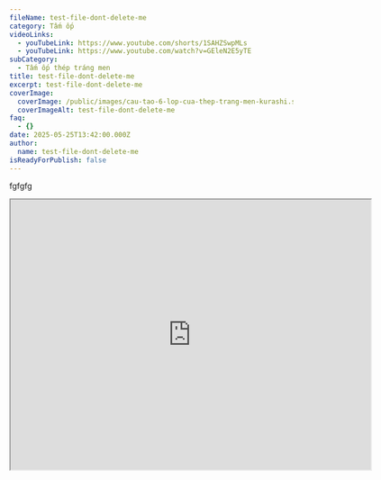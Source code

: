 ```yaml
---
fileName: test-file-dont-delete-me
category: Tấm ốp
videoLinks:
  - youTubeLink: https://www.youtube.com/shorts/1SAHZSwpMLs
  - youTubeLink: https://www.youtube.com/watch?v=GEleN2E5yTE
subCategory:
  - Tấm ốp thép tráng men
title: test-file-dont-delete-me
excerpt: test-file-dont-delete-me
coverImage:
  coverImage: /public/images/cau-tao-6-lop-cua-thep-trang-men-kurashi.svg
  coverImageAlt: test-file-dont-delete-me
faq:
  - {}
date: 2025-05-25T13:42:00.000Z
author:
  name: test-file-dont-delete-me
isReadyForPublish: false
---
```

fgfgfg

<div data-youtube-video=""><iframe width="640" height="480" allowfullscreen="true" autoplay="false" disablekbcontrols="false" enableiframeapi="false" endtime="0" ivloadpolicy="0" loop="false" modestbranding="false" origin="" playlist="" rel="1" src="https://www.youtube-nocookie.com/embed/SCEMmM65xf0" start="0"></iframe></div>